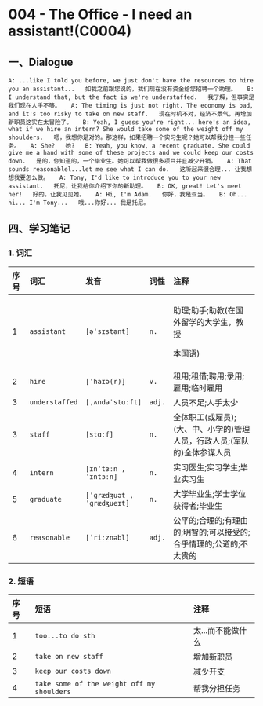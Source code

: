 # 004 - The Office - I need an assistant!\(C0004\)

## 一、Dialogue

`A: ...like I told you before, we just don't have the resources to hire you an assistant...  
   如我之前跟您说的，我们现在没有资金给您招聘一个助理。  
B: I understand that, but the fact is we're understaffed.  
   我了解，但事实是我们现在人手不够。  
A: The timing is just not right. The economy is bad, and it's too risky to take on new staff.  
   现在时机不对，经济不景气，再增加新职员这实在太冒险了。  
B: Yeah, I guess you're right... here's an idea, what if we hire an intern? She would take some of the weight off my shoulders.  
   嗯，我想你是对的。那这样，如果招聘一个实习生呢？她可以帮我分担一些任务。  
A: She?  
   她?  
B: Yeah, you know, a recent graduate. She could give me a hand with some of these projects and we could keep our costs down.  
   是的，你知道的，一个毕业生。她可以帮我做很多项目并且减少开销。  
A: That sounds reasonablel...let me see what I can do.  
   这听起来很合理... 让我想想我要怎么做。  
A: Tony, I'd like to introduce you to your new assistant.  
   托尼，让我给你介绍下你的新助理。  
B: OK, great! Let's meet her!  
   好的，让我见见她。  
A: Hi, I'm Adam.  
   你好，我是亚当。  
B: Oh... hi... I'm Tony...  
   哦...你好... 我是托尼。`

## 四、学习笔记

### 1. 词汇

<table>
  <thead>
    <tr>
      <th style="text-align:left">&#x5E8F;&#x53F7;</th>
      <th style="text-align:left">&#x8BCD;&#x6C47;</th>
      <th style="text-align:left">&#x53D1;&#x97F3;</th>
      <th style="text-align:left">&#x8BCD;&#x6027;</th>
      <th style="text-align:left">&#x6CE8;&#x91CA;</th>
    </tr>
  </thead>
  <tbody>
    <tr>
      <td style="text-align:left">1</td>
      <td style="text-align:left"><code>assistant</code>
      </td>
      <td style="text-align:left"><code>[&#x259;&#x2C8;s&#x26A;st&#x259;nt]</code>
      </td>
      <td style="text-align:left"><code>n.</code>
      </td>
      <td style="text-align:left">
        <p>&#x52A9;&#x7406;;&#x52A9;&#x624B;;&#x52A9;&#x6559;(&#x5728;&#x56FD;&#x5916;&#x7559;&#x5B66;&#x7684;&#x5927;&#x5B66;&#x751F;&#xFF0C;&#x6559;&#x6388;</p>
        <p>&#x672C;&#x56FD;&#x8BED;)</p>
      </td>
    </tr>
    <tr>
      <td style="text-align:left">2</td>
      <td style="text-align:left"><code>hire</code>
      </td>
      <td style="text-align:left"><code>[&#x2C8;ha&#x26A;&#x259;(r)]</code>
      </td>
      <td style="text-align:left"><code>v.</code>
      </td>
      <td style="text-align:left">&#x79DF;&#x7528;;&#x79DF;&#x501F;;&#x8058;&#x7528;;&#x5F55;&#x7528;;&#x96C7;&#x7528;;&#x4E34;&#x65F6;&#x96C7;&#x7528;</td>
    </tr>
    <tr>
      <td style="text-align:left">3</td>
      <td style="text-align:left"><code>understaffed</code>
      </td>
      <td style="text-align:left"><code>[&#x2CC;&#x28C;nd&#x259;&#x2C8;st&#x251;&#x2D0;ft]</code>
      </td>
      <td style="text-align:left"><code>adj.</code>
      </td>
      <td style="text-align:left">&#x4EBA;&#x5458;&#x4E0D;&#x8DB3;;&#x4EBA;&#x624B;&#x592A;&#x5C11;</td>
    </tr>
    <tr>
      <td style="text-align:left">3</td>
      <td style="text-align:left"><code>staff</code>
      </td>
      <td style="text-align:left"><code>[st&#x251;&#x2D0;f]</code>
      </td>
      <td style="text-align:left"><code>n.</code>
      </td>
      <td style="text-align:left">&#x5168;&#x4F53;&#x804C;&#x5DE5;(&#x6216;&#x96C7;&#x5458;);(&#x5927;&#x3001;&#x4E2D;&#x3001;&#x5C0F;&#x5B66;&#x7684;)&#x7BA1;&#x7406;&#x4EBA;&#x5458;&#xFF0C;&#x884C;&#x653F;&#x4EBA;&#x5458;;(&#x519B;&#x961F;&#x7684;)&#x5168;&#x4F53;&#x53C2;&#x8C0B;&#x4EBA;&#x5458;</td>
    </tr>
    <tr>
      <td style="text-align:left">4</td>
      <td style="text-align:left"><code>intern</code>
      </td>
      <td style="text-align:left"><code>[&#x26A;n&#x2C8;t&#x25C;&#x2D0;n , &#x2C8;&#x26A;nt&#x25C;&#x2D0;n]</code>
      </td>
      <td style="text-align:left"><code>n.</code>
      </td>
      <td style="text-align:left">&#x5B9E;&#x4E60;&#x533B;&#x751F;;&#x5B9E;&#x4E60;&#x5B66;&#x751F;;&#x6BD5;&#x4E1A;&#x5B9E;&#x4E60;&#x751F;</td>
    </tr>
    <tr>
      <td style="text-align:left">5</td>
      <td style="text-align:left"><code>graduate</code>
      </td>
      <td style="text-align:left"><code>[&#x2C8;&#x261;r&#xE6;d&#x292;u&#x259;t , &#x2C8;&#x261;r&#xE6;d&#x292;ue&#x26A;t]</code>
      </td>
      <td style="text-align:left"><code>n.</code>
      </td>
      <td style="text-align:left">&#x5927;&#x5B66;&#x6BD5;&#x4E1A;&#x751F;;&#x5B66;&#x58EB;&#x5B66;&#x4F4D;&#x83B7;&#x5F97;&#x8005;;&#x6BD5;&#x4E1A;&#x751F;</td>
    </tr>
    <tr>
      <td style="text-align:left">6</td>
      <td style="text-align:left"><code>reasonable</code>
      </td>
      <td style="text-align:left"><code>[&#x2C8;ri&#x2D0;zn&#x259;bl]</code>
      </td>
      <td style="text-align:left"><code>adj.</code>
      </td>
      <td style="text-align:left">&#x516C;&#x5E73;&#x7684;;&#x5408;&#x7406;&#x7684;;&#x6709;&#x7406;&#x7531;&#x7684;;&#x660E;&#x667A;&#x7684;;&#x53EF;&#x4EE5;&#x63A5;&#x53D7;&#x7684;;&#x5408;&#x4E4E;&#x60C5;&#x7406;&#x7684;;&#x516C;&#x9053;&#x7684;;&#x4E0D;&#x592A;&#x8D35;&#x7684;</td>
    </tr>
  </tbody>
</table>

### 2. 短语

| 序号 | 短语 | 注释 |
| :--- | :--- | :--- |
| 1 | `too...to do sth` | 太...而不能做什么 |
| 2 | `take on new staff` | 增加新职员 |
| 3 | `keep our costs down` | 减少开支 |
| 4 | `take some of the weight off my shoulders` | 帮我分担任务 |

